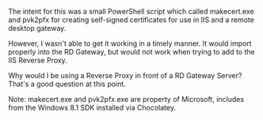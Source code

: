 The intent for this was a small PowerShell script which called makecert.exe and pvk2pfx for 
creating self-signed certificates for use in IIS and a remote desktop gateway.

However, I wasn't able to get it working in a timely manner. It would import properly into the RD Gateway,
but would not work when trying to add to the IIS Reverse Proxy.

Why would I be using a Reverse Proxy in front of a RD Gateway Server? That's a good question at this point.

Note: makecert.exe and pvk2pfx.exe are property of Microsoft, includes from the Windows 8.1 SDK installed via Chocolatey.
